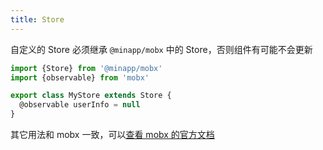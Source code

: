 ```yaml
---
title: Store
---
```


自定义的 Store 必须继承 `@minapp/mobx` 中的 Store，否则组件有可能不会更新

```js
import {Store} from '@minapp/mobx'
import {observable} from 'mobx'

export class MyStore extends Store {
  @observable userInfo = null
}
```

其它用法和 mobx 一致，可以[查看 mobx 的官方文档](https://mobx.js.org/)

